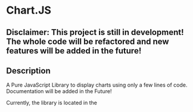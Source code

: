 # Chart.JS

## **Disclaimer: This project is still in development! The whole code will be refactored and new features will be added in the future!**

## Description

A Pure JavaScript Library to display charts using only a few lines of code.
Documentation will be added in the Future!

Currently, the library is located in the <script> element of the index.html file. Make sure to checkout the new test in animated.html file for some Chart.JS power combined with animations!

You can see a live demo on [the pages site](https://shadowlp174.github.io/chartjs).
The Documentation can be found [here](https://shadowlp174.github.io/chartjs/docs).

